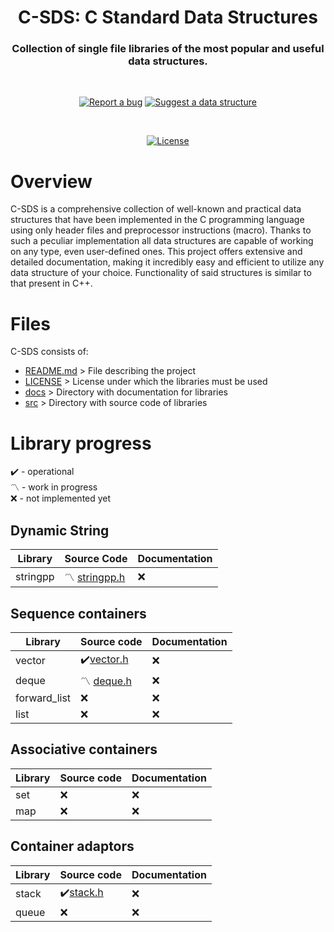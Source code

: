<div align="center">
	<h1>C-SDS: C Standard Data Structures</h1>
	<h3>Collection of single file libraries of the most popular and useful data structures.</h3>

  <br>
  
  [![Report a bug][issue-badge]][issue-link]
  [![Suggest a data structure][feature-badge]][feature-link]
  
  <br>
  
  [![License][license-badge]][license-link]

</div>

# Overview
C-SDS is a comprehensive collection of well-known and practical data structures that have been implemented in the C programming language using only header files and preprocessor instructions (macro). Thanks to such a peculiar implementation all data structures are capable of working on any type, even user-defined ones. This project offers extensive and detailed documentation, making it incredibly easy and efficient to utilize any data structure of your choice. Functionality of said structures is similar to that present in C++.

# Files
C-SDS consists of:
* [README.md][readme-link] > File describing the project
* [LICENSE][license-link] > License under which the libraries must be used
* [docs][docs-link] > Directory with documentation for libraries
* [src][src-link] > Directory with source code of libraries

# Library progress
✔️ - operational <br > 
〽️ - work in progress <br > 
❌ - not implemented yet

## Dynamic String
| Library | Source Code | Documentation
| ------- | ----------- | -------------
| stringpp | 〽️ [stringpp.h][stringpp.h-link] | ❌          

## Sequence containers
| Library | Source code | Documentation 
| ------- | ----------- | -------------
| vector  | ✔️[vector.h][vector.h-link] | ❌
| deque   | 〽️ [deque.h][deque.h-link] | ❌
| forward_list | ❌         | ❌
| list | ❌         | ❌

## Associative containers
| Library | Source code | Documentation 
| ------- | ----------- | -------------
| set     |  ❌         | ❌
| map     |  ❌         | ❌

## Container adaptors
| Library | Source code | Documentation 
| ------- | ----------- | -------------
| stack   | ✔️[stack.h][stack.h-link] | ❌
| queue   | ❌         | ❌

[issue-link]: https://github.com/PogSmok/C-SDS/issues
[feature-link]: https://github.com/PogSmok//C-SDS/discussions/categories/ideas
[license-link]: https://github.com/PogSmok//C-SDS/blob/master/LICENSE
[readme-link]: https://github.com/PogSmok/C-SDS/blob/master/README.md
[docs-link]: https://github.com/PogSmok/C-SDS/tree/master/docs
[src-link]: https://github.com/PogSmok/C-SDS/tree/master/src
[stringpp.h-link]: https://github.com/PogSmok/C-SDS/blob/master/src/stringpp.h
[vector.h-link]: https://github.com/PogSmok/C-SDS/blob/master/src/vector.h
[vector.md-link]: https://github.com/PogSmok/C-SDS/blob/master/docs/vector.md
[stack.h-link]: https://github.com/PogSmok/C-SDS/blob/master/src/stack.h
[stack.md-link]: https://github.com/PogSmok/C-SDS/blob/master/docs/stack.md
[deque.h-link]: https://github.com/PogSmok/C-SDS/blob/master/src/deque.h

[issue-badge]: https://img.shields.io/badge/%F0%9F%91%BE-Report%20a%20bug-%23a8161b?style=for-the-badge&labelColor=%23ab5053
[feature-badge]: https://img.shields.io/badge/%F0%9F%92%A1-Suggest%20a%20feature-%2300d1ca?style=for-the-badge&labelColor=%23c8f7f6
[license-badge]: https://img.shields.io/badge/Apache%202.0-red?style=for-the-badge&label=License

